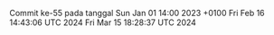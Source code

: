 Commit ke-55 pada tanggal Sun Jan 01 14:00 2023 +0100
Fri Feb 16 14:43:06 UTC 2024
Fri Mar 15 18:28:37 UTC 2024
